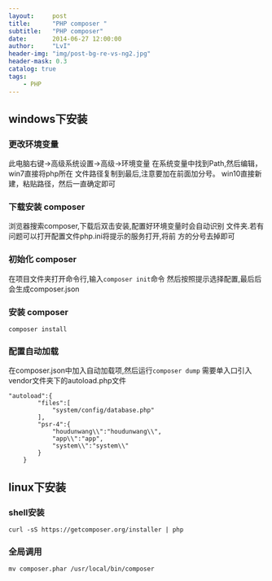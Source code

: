 ```yaml
---
layout:     post
title:      "PHP composer "
subtitle:   "PHP composer"
date:       2014-06-27 12:00:00
author:     "LvI"
header-img: "img/post-bg-re-vs-ng2.jpg"
header-mask: 0.3
catalog: true
tags:
    - PHP
---
```


## windows下安装

### 更改环境变量

此电脑右键->高级系统设置->高级->环境变量
在系统变量中找到Path,然后编辑，win7直接将php所在
文件路径复制到最后,注意要加在前面加分号。
win10直接新建，粘贴路径，然后一直确定即可

### 下载安装 composer

浏览器搜索composer,下载后双击安装,配置好环境变量时会自动识别
文件夹.若有问题可以打开配置文件php.ini将提示的服务打开,将前
方的分号去掉即可

### 初始化 composer

在项目文件夹打开命令行,输入`composer init`命令
然后按照提示选择配置,最后后会生成composer.json

### 安装 composer

```
composer install
```

### 配置自动加载

在composer.json中加入自动加载项,然后运行`composer dump`
需要单入口引入vendor文件夹下的autoload.php文件

```
"autoload":{
        "files":[
            "system/config/database.php"
        ],
        "psr-4":{
            "houdunwang\\":"houdunwang\\",
            "app\\":"app",
            "system\\":"system\\"
        }
    }
```

## linux下安装

### shell安装

```
curl -sS https://getcomposer.org/installer | php
```

### 全局调用

```
mv composer.phar /usr/local/bin/composer
```

